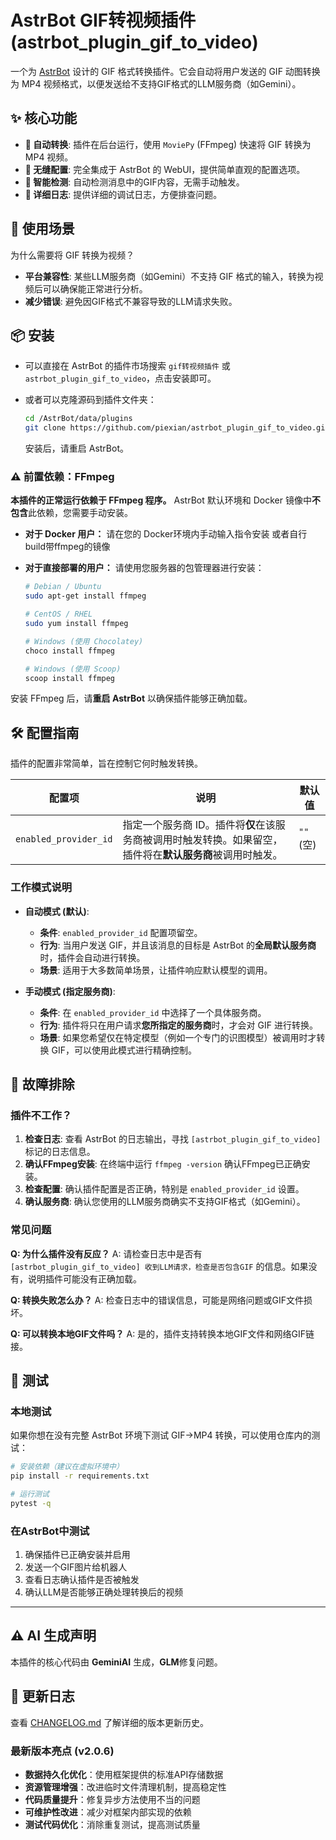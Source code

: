 # AstrBot GIF转视频插件 (astrbot_plugin_gif_to_video)

一个为 [AstrBot](https://github.com/Soulter/AstrBot) 设计的 GIF 格式转换插件。它会自动将用户发送的 GIF 动图转换为 MP4 视频格式，以便发送给不支持GIF格式的LLM服务商（如Gemini）。

## ✨ 核心功能

-   **🚀 自动转换**: 插件在后台运行，使用 `MoviePy` (FFmpeg) 快速将 GIF 转换为 MP4 视频。
-   **🔧 无缝配置**: 完全集成于 AstrBot 的 WebUI，提供简单直观的配置选项。
-   **🎯 智能检测**: 自动检测消息中的GIF内容，无需手动触发。
-   **📝 详细日志**: 提供详细的调试日志，方便排查问题。

## 🎯 使用场景

为什么需要将 GIF 转换为视频？

-   **平台兼容性**: 某些LLM服务商（如Gemini）不支持 GIF 格式的输入，转换为视频后可以确保能正常进行分析。
-   **减少错误**: 避免因GIF格式不兼容导致的LLM请求失败。

## 📦 安装

-   可以直接在 AstrBot 的插件市场搜索 `gif转视频插件` 或 `astrbot_plugin_gif_to_video`，点击安装即可。
-   或者可以克隆源码到插件文件夹：
    
    ```bash
    cd /AstrBot/data/plugins
    git clone https://github.com/piexian/astrbot_plugin_gif_to_video.git
    ```
    安装后，请重启 AstrBot。

### ⚠️ 前置依赖：FFmpeg

**本插件的正常运行依赖于 FFmpeg 程序。** AstrBot 默认环境和 Docker 镜像中**不包含**此依赖，您需要手动安装。

-   **对于 Docker 用户：**
    请在您的 Docker环境内手动输入指令安装
    或者自行build带ffmpeg的镜像

-   **对于直接部署的用户：**
    请使用您服务器的包管理器进行安装：
    ```bash
    # Debian / Ubuntu
    sudo apt-get install ffmpeg
    ```
    ```bash
    # CentOS / RHEL
    sudo yum install ffmpeg
    ```
    ```bash
    # Windows (使用 Chocolatey)
    choco install ffmpeg
    ```
    ```bash
    # Windows (使用 Scoop)
    scoop install ffmpeg
    ```
安装 FFmpeg 后，请**重启 AstrBot** 以确保插件能够正确加载。

## 🛠️ 配置指南

插件的配置非常简单，旨在控制它何时触发转换。

| 配置项                | 说明                                                                                                                            | 默认值      |
| --------------------- | ------------------------------------------------------------------------------------------------------------------------------- | ----------- |
| `enabled_provider_id` | 指定一个服务商 ID。插件将**仅**在该服务商被调用时触发转换。如果留空，插件将在**默认服务商**被调用时触发。 | `""` (空)   |

### 工作模式说明

-   **自动模式 (默认)**:
    -   **条件**: `enabled_provider_id` 配置项留空。
    -   **行为**: 当用户发送 GIF，并且该消息的目标是 AstrBot 的**全局默认服务商**时，插件会自动进行转换。
    -   **场景**: 适用于大多数简单场景，让插件响应默认模型的调用。

-   **手动模式 (指定服务商)**:
    -   **条件**: 在 `enabled_provider_id` 中选择了一个具体服务商。
    -   **行为**: 插件将只在用户请求**您所指定的服务商**时，才会对 GIF 进行转换。
    -   **场景**: 如果您希望仅在特定模型（例如一个专门的识图模型）被调用时才转换 GIF，可以使用此模式进行精确控制。

## 🔧 故障排除

### 插件不工作？

1.  **检查日志**: 查看 AstrBot 的日志输出，寻找 `[astrbot_plugin_gif_to_video]` 标记的日志信息。
2.  **确认FFmpeg安装**: 在终端中运行 `ffmpeg -version` 确认FFmpeg已正确安装。
3.  **检查配置**: 确认插件配置是否正确，特别是 `enabled_provider_id` 设置。
4.  **确认服务商**: 确认您使用的LLM服务商确实不支持GIF格式（如Gemini）。

### 常见问题

**Q: 为什么插件没有反应？**
A: 请检查日志中是否有 `[astrbot_plugin_gif_to_video] 收到LLM请求，检查是否包含GIF` 的信息。如果没有，说明插件可能没有正确加载。

**Q: 转换失败怎么办？**
A: 检查日志中的错误信息，可能是网络问题或GIF文件损坏。

**Q: 可以转换本地GIF文件吗？**
A: 是的，插件支持转换本地GIF文件和网络GIF链接。

## 🧪 测试

### 本地测试

如果你想在没有完整 AstrBot 环境下测试 GIF->MP4 转换，可以使用仓库内的测试：

```bash
# 安装依赖（建议在虚拟环境中）
pip install -r requirements.txt

# 运行测试
pytest -q
```

### 在AstrBot中测试

1.  确保插件已正确安装并启用
2.  发送一个GIF图片给机器人
3.  查看日志确认插件是否被触发
4.  确认LLM是否能够正确处理转换后的视频

---

## ⚠️ AI 生成声明

本插件的核心代码由 **GeminiAI** 生成，**GLM**修复问题。

## 📝 更新日志

查看 [CHANGELOG.md](CHANGELOG.md) 了解详细的版本更新历史。

### 最新版本亮点 (v2.0.6)
- **数据持久化优化**：使用框架提供的标准API存储数据
- **资源管理增强**：改进临时文件清理机制，提高稳定性
- **代码质量提升**：修复异步方法使用不当的问题
- **可维护性改进**：减少对框架内部实现的依赖
- **测试代码优化**：消除重复测试，提高测试质量
